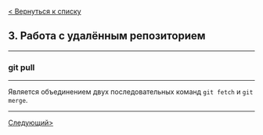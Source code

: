 [< Вернуться к списку](./readme.md "На главную")

## 3. Работа с удалённым репозиторием
---
### git pull
---
Является объединением двух последовательных команд `git fetch` и `git merge`.

---
[Следующий>](./10git-push.md "Next")